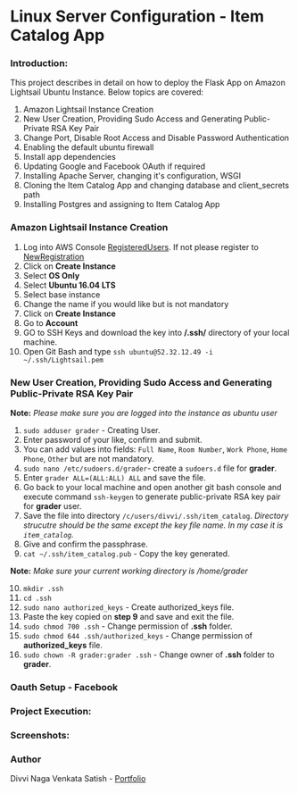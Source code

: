 # Linux Server Configuration - Item Catalog App

### Introduction:

This project describes in detail on how to deploy the Flask App on Amazon Lightsail Ubuntu Instance. Below topics are covered:
1. Amazon Lightsail Instance Creation
2. New User Creation, Providing Sudo Access and Generating Public-Private RSA Key Pair
3. Change Port, Disable Root Access and Disable Password Authentication
3. Enabling the default ubuntu firewall
4. Install app dependencies
5. Updating Google and Facebook OAuth if required
6. Installing Apache Server, changing it's configuration, WSGI
7. Cloning the Item Catalog App and changing database and client_secrets path
8. Installing Postgres and assigning to Item Catalog App

### Amazon Lightsail Instance Creation

1. Log into AWS Console [RegisteredUsers]('https://signin.aws.amazon.com/signin?redirect_uri=https%3A%2F%2Fconsole.aws.amazon.com%2Fconsole%2Fhome%3Fnc2%3Dh_ct%26src%3Dheader-signin%26state%3DhashArgs%2523%26isauthcode%3Dtrue&client_id=arn%3Aaws%3Aiam%3A%3A015428540659%3Auser%2Fhomepage&forceMobileApp=0'). If not please register to [NewRegistration]('https://portal.aws.amazon.com/billing/signup#/start')
1. Click on **Create Instance**
2. Select **OS Only**
3. Select **Ubuntu 16.04 LTS**
4. Select base instance 
5. Change the name if you would like but is not mandatory
6. Click on **Create Instance**
7. Go to **Account**
8. GO to SSH Keys and download the key into **/.ssh/** directory of your local machine.
9. Open Git Bash and type `ssh ubuntu@52.32.12.49 -i ~/.ssh/Lightsail.pem`

### New User Creation, Providing Sudo Access and Generating Public-Private RSA Key Pair 

**Note:** _Please make sure you are logged into the instance as ubuntu user_

1. `sudo adduser grader` - Creating User.
2. Enter password of your like, confirm and submit.
3. You can add values into fields: `Full Name`, `Room Number`, `Work Phone`, `Home Phone`, `Other` but are not mandatory.
4. `sudo nano /etc/sudoers.d/grader`- create a `sudoers.d` file for **grader**.
5. Enter `grader ALL=(ALL:ALL) ALL` and save the file.
6. Go back to your local machine and open another git bash console and execute command `ssh-keygen` to generate public-private RSA key pair for **grader** user.
7. Save the file into directory `/c/users/divvi/.ssh/item_catalog`. _Directory strucutre should be the same except the key file name. In my case it is `item_catalog`._
8. Give and confirm the passphrase.
9. `cat ~/.ssh/item_catalog.pub` - Copy the key generated.

**Note:** _Make sure your current working directory is /home/grader_

10. `mkdir .ssh`
11. `cd .ssh`
12. `sudo nano authorized_keys` - Create authorized_keys file.
13. Paste the key copied on **step 9** and save and exit the file.
14. `sudo chmod 700 .ssh` - Change permission of **.ssh** folder.
15. `sudo chmod 644 .ssh/authorized_keys` - Change permission of **authorized_keys** file.
16. `sudo chown -R grader:grader .ssh` - Change owner of **.ssh** folder to **grader**.

### Oauth Setup - Facebook



### Project Execution:



### Screenshots:



### Author

Divvi Naga Venkata Satish - [Portfolio](https://satishdivvi.github.io)